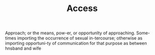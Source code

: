 ---
title: Access
letter: A
permalink: "/definitions/access.html"
body: Approach; or the means, pow-er, or opportunlty of approaching. Some-times importing
  the occurrence of sexual in-tercourse; otherwise as importing opportuni-ty of communication
  for that purpose as between hnsband and wife
published_at: '2018-07-07'
source: Black's Law Dictionary
layout: post
---